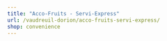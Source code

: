 ```yaml
---
title: "Acco-Fruits - Servi-Express"
url: /vaudreuil-dorion/acco-fruits-servi-express/
shop: convenience
---
```

